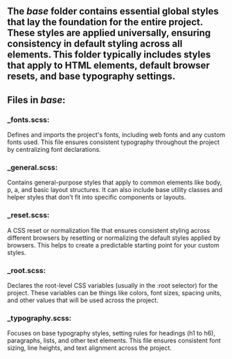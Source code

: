 ## The *base* folder contains essential global styles that lay the foundation for the entire project. These styles are applied universally, ensuring consistency in default styling across all elements. This folder typically includes styles that apply to HTML elements, default browser resets, and base typography settings.

## Files in *base*:
### _fonts.scss:
Defines and imports the project's fonts, including web fonts and any custom fonts used. This file ensures consistent typography throughout the project by centralizing font declarations.

### _general.scss:
Contains general-purpose styles that apply to common elements like body, p, a, and basic layout structures. It can also include base utility classes and helper styles that don't fit into specific components or layouts.

### _reset.scss:
A CSS reset or normalization file that ensures consistent styling across different browsers by resetting or normalizing the default styles applied by browsers. This helps to create a predictable starting point for your custom styles.

### _root.scss:
Declares the root-level CSS variables (usually in the :root selector) for the project. These variables can be things like colors, font sizes, spacing units, and other values that will be used across the project.

### _typography.scss:
Focuses on base typography styles, setting rules for headings (h1 to h6), paragraphs, lists, and other text elements. This file ensures consistent font sizing, line heights, and text alignment across the project.
